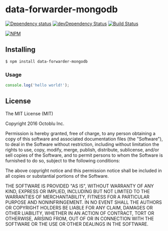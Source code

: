 # data-forwarder-mongodb

[![Dependency status](http://img.shields.io/david/octoblu/data-forwarder-mongodb.svg?style=flat)](https://david-dm.org/octoblu/data-forwarder-mongodb)
[![devDependency Status](http://img.shields.io/david/dev/octoblu/data-forwarder-mongodb.svg?style=flat)](https://david-dm.org/octoblu/data-forwarder-mongodb#info=devDependencies)
[![Build Status](http://img.shields.io/travis/octoblu/data-forwarder-mongodb.svg?style=flat&branch=master)](https://travis-ci.org/octoblu/data-forwarder-mongodb)

[![NPM](https://nodei.co/npm/data-forwarder-mongodb.svg?style=flat)](https://npmjs.org/package/data-forwarder-mongodb)

## Installing

```bash
$ npm install data-forwarder-mongodb
```

### Usage

```javascript
console.log('hello world!');
```

## License

The MIT License (MIT)

Copyright 2016 Octoblu Inc.

Permission is hereby granted, free of charge, to any person obtaining a copy
of this software and associated documentation files (the "Software"), to deal
in the Software without restriction, including without limitation the rights
to use, copy, modify, merge, publish, distribute, sublicense, and/or sell
copies of the Software, and to permit persons to whom the Software is
furnished to do so, subject to the following conditions:

The above copyright notice and this permission notice shall be included in
all copies or substantial portions of the Software.

THE SOFTWARE IS PROVIDED "AS IS", WITHOUT WARRANTY OF ANY KIND, EXPRESS OR
IMPLIED, INCLUDING BUT NOT LIMITED TO THE WARRANTIES OF MERCHANTABILITY,
FITNESS FOR A PARTICULAR PURPOSE AND NONINFRINGEMENT. IN NO EVENT SHALL THE
AUTHORS OR COPYRIGHT HOLDERS BE LIABLE FOR ANY CLAIM, DAMAGES OR OTHER
LIABILITY, WHETHER IN AN ACTION OF CONTRACT, TORT OR OTHERWISE, ARISING FROM,
OUT OF OR IN CONNECTION WITH THE SOFTWARE OR THE USE OR OTHER DEALINGS IN
THE SOFTWARE.
